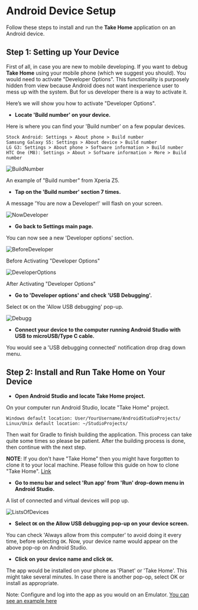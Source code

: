 # Android Device Setup

Follow these steps to install and run the **Take Home** application on an Android device.

## Step 1: Setting up Your Device

First of all, in case you are new to mobile developing. If you want to debug **Take Home** using your mobile phone (which we suggest you should). You would need to activate "Developer Options".
This functionality is purposely hidden from view because Android does not want inexperience user to mess up with the system. But for us developer there is a way to activate it.

Here’s we will show you how to activate "Developer Options".

* __Locate 'Build number' on your device.__

Here is where you can find your 'Build number' on a few popular devices.

    Stock Android: Settings > About phone > Build number
    Samsung Galaxy S5: Settings > About device > Build number
    LG G3: Settings > About phone > Software information > Build number
    HTC One (M8): Settings > About > Software information > More > Build number

![BuildNumber](https://nguyenhkbui.000webhostapp.com/rsz_build_number.jpg)

An example of "Build number" from Xperia Z5.

* __Tap on the 'Build number' section 7 times.__

A message 'You are now a Developer!' will flash on your screen.

![NowDeveloper](https://nguyenhkbui.000webhostapp.com/rsz_now-deve.jpg)

* __Go back to Settings main page.__

You can now see a new 'Developer options' section.

![BeforeDeveloper](https://nguyenhkbui.000webhostapp.com/rsz_pre-deve.jpg)

Before Activating "Developer Options"

![DeveloperOptions](https://nguyenhkbui.000webhostapp.com/rsz_developer_options.jpg)

After Activating "Developer Options"

* __Go to 'Developer options' and check 'USB Debugging'.__

Select `OK` on the 'Allow USB debugging' pop-up.

![Debugg](https://nguyenhkbui.000webhostapp.com/rsz_usb_debug.jpg)

* __Connect your device to the computer running Android Studio with USB to microUSB/Type C cable.__

You would see a 'USB debugging connected' notification drop drag down menu.

## Step 2: Install and Run Take Home on Your Device

* __Open Android Studio and locate Take Home project.__

On your computer run Android Studio, locate "Take Home" project.

    Windows default location: User/YourUsername/AndroidStudioProjects/
    Linux/Unix default location: ~/StudioProjects/

Then wait for Gradle to finish building the application. This process can take quite some times so please be patient. After the building process is done, then continue with the next step.

**NOTE**: If you don't have "Take Home" then you might have forgotten to clone it to your local machine. Please follow this guide on how to clone "Take Home". [Link]()

* __Go to menu bar and select 'Run app' from 'Run' drop-down menu in Android Studio.__

A list of connected and virtual devices will pop up.

![ListsOfDevices](https://nguyenhkbui.000webhostapp.com/Select%20Deployment%20Target_030.png)


* __Select `OK` on the Allow USB debugging pop-up on your device screen.__

You can check 'Always allow from this computer' to avoid doing it every time, before selecting `OK`. Now, your device name would appear on the above pop-op on Android Studio.

* __Click on your device name and click `OK`.__

The app would be installed on your phone as 'Planet' or 'Take Home'. This might take several minutes. In case there is another pop-op, select OK or install as appropriate.

Note: Configure and log into the app as you would on an Emulator. [You can see an example here](rbts-takehome-emulator-setup.md#Logging_in_on_Android_Emulator)
